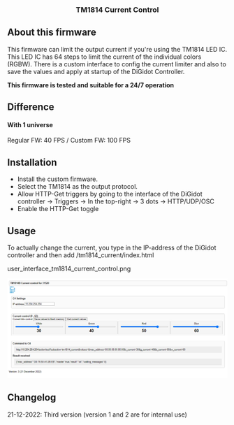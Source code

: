 <div align="center">

  <h3 align="center">TM1814 Current Control</h3>
</div>

## About this firmware 
This firmware can limit the output current if you're using the TM1814 LED IC. This LED IC has 64 steps to limit the current of the individual colors (RGBW). There is a custom interface to config the current limiter and also to save the values and apply at startup of the DiGidot Controller.

**This firmware is tested and suitable for a 24/7 operation**

## Difference

#### With 1 universe
Regular FW: 40 FPS / Custom FW: 100 FPS


## Installation

* Install the custom firmware. 
* Select the TM1814 as the output protocol.
* Allow HTTP-Get triggers by going to the interface of the DiGidot controller -> Triggers -> In the top-right -> 3 dots -> HTTP/UDP/OSC 
* Enable the HTTP-Get toggle


## Usage

To actually change the current, you type in the IP-address of the DiGidot controller and then add /tm1814_current/index.html

user_interface_tm1814_current_control.png

 [![User interface TM1814 current control](https://github.com/Dennis-DiGidotTechnologiesBV/c4/blob/master/firmware/custom/TM1814%20current%20control/user_interface_tm1814_current_control.png)](https://github.com/Dennis-DiGidotTechnologiesBV/c4/blob/master/firmware/custom/TM1814%20current%20control/user_interface_tm1814_current_control.png)


## Changelog
21-12-2022: Third version (version 1 and 2 are for internal use)
